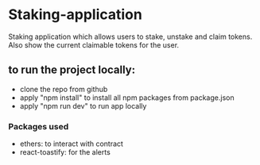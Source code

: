 # Staking-application

Staking application which allows users to stake, unstake and claim tokens. Also show the current claimable tokens for the user.

## to run the project locally:

- clone the repo from github
- apply "npm install" to install all npm packages from package.json
- apply "npm run dev" to run app locally

### Packages used

- ethers: to interact with contract
- react-toastify: for the alerts
